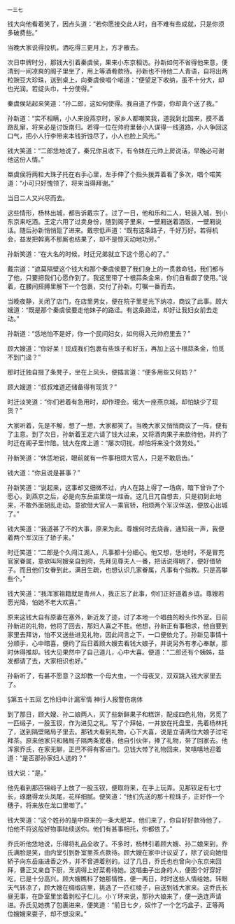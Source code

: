     一三七 

   钱大向他看着笑了，因点头道：“若你愿接交此人时，自不难有些成就，只是你须多破费些。”

   当晚大家说得投机，洒吃得三更月上，方才散去。

   次日申牌时分，那钱大引着秦虞侯，果来小东京相访。孙新如何不省得他来意，便清到一间凉爽的阁子里坐了，用上等酒肴款待。孙新也不待他二人青语，自将出两粒豌豆大珍珠，送到桌上，向秦虞侯唱个喏道：“便望足下收纳，虽不十分大，却也光润。若绽头巾，十分使得。”

   秦虞侯站起来笑道：“孙二郎，这如何使得。我自道了作耍，你却真个送了我。”

   孙新道：“实不相瞒，小人来投燕京时，家乡人都嘲笑我，道我到北国来，摸不着路乱窜，将来必是讨饭南归。若得一位在帅府里替小人谋得一线道路，小人争回这口气，把小人行李带来本钱折蚀尽了，小人也脸上风光。”

   钱大笑道：“二郎恁地说了，秦兄你且收下，有令妹在元帅上房说话，早晚必可谢他这份人情。”

   桊虞侯将两粒大珠子托在右手心里，左手伸了个指头拨弄着看了多次，唱个喏笑道：“小可只好愧领了，将来当得拜谢。”

   当日二人又兴尽而去。

   这些情形，杨林出城，都告诉戴宗了。过了一日，他和乐和二人，轻装入城，到小东京来吃酒。王定六用了过卖身份，随到阁子里来，一壁厢送着酒饭，一壁厢说话。随后孙新悄悄踅了进来。戴宗低声道：“既有这条路子，千好万好。若得机会，益发把斡离不那厮也结果了，却不是惊天动地功劳。”

   孙新笑道：“在大名的时候，时迁兄弟就立下这个愿心的了。”

   戴宗道：“遮莫隔壁这个钱大和那个秦虞侯要了我们身上的一贯救命钱，我们都与了他，只要把我们心愿作到了。我这里带了十根蒜条金来，你们自看觑了使用。”说着，在腰间搭膊里解下一个包裹，交付了孙新。叮嘱一番而去。

   当晚夜静，关闭了店门，在店里男女，便在院子里星光下纳凉，商议了此事。顾大嫂道：“既是那个秦虞侯要走他妹子的路迳。有这条路迳，却好让我妇女前去走动。”

   孙新道：“恁地怕不是好，你一个民间妇女，如何得入元帅府里去？”

   顾大嫂道：“你好呆！现成我们包裹有些珠子和好玉，再加上这十根蒜条金，怕觅不到门迳？”

   那时迁独自掇了条凳子，坐在上风头，便插言道：“便多用些又何妨？”

   顾大嫂道：“叔叔难道还储备得有现货？”

   时迁淡笑道：“你们若着有急用时，却作理会。偌大一座燕京城，却怕缺少了现货？”

   大家听着，先是不解，想了一想，大家都笑了。当晚大家又悄悄商议了一阵，便有了主意。到了次日，孙新着王定六请了钱大过来，又将酒肉果子来款待他，并约了时迁在阁子里作陪。钱大在席上道：“屡次叨扰，却怕将来没个效劳处。”

   孙新笑道：“休恁地说，眼前就有一件事相烦大官人，只是不敢启齿。”

   钱大道：“你且说是甚事？”

   孙新笑道：“说起来，这事却又细微不过，内人在路上得了一场病，暗下曾许了个愿心，到燕京之后，必是向东岳庙里烧一炷香。这几日兀自想去，只是初到此地来，不敢外面胡乱走动。意欲借大官人一乘官轿，相烦两个军汉伴送，便放心出城了。”

   钱大笑道：“我道甚了不的大事，原来为此。尊嫂何时去烧香，通知我一声，我便着两个军汉压了轿子来。”

   时迁笑道：“二郎是个久闯江湖人，凡事都十分细心。他又想，恁地时，不是冒充官家眷属，意欲叫阿嫂亲自到府，先拜见尊夫人一番，把话说得明了，便好借轿子。而且他们女眷到此，满目生疏，也想认识几家眷属，凡事有个指教。只是高攀些个。”

   钱大笑道：“我浑家祖籍就是青州人，我正忘了此事，你们正好道着乡谊。尊嫂若愿光降，怕她不老大欢喜。”

   原来这钱大自有原妻在塞外，新近发了迹，讨了本地一个唱曲的粉头作外室。日前孙新进的礼物，他将了回去，那妇人喜之不胜。他想，孙新正有事相求，他自要到家里去拜访，怕不又送些进见礼物，因此间言之下，一口便依允了。孙新见事情十分顺手，心中暗喜，便约了后日着顾大嫂去看钱大娘子，并说另外有孝心奉献，那时休得推却。钱大见果然中了自己道儿，心中大喜。便道：“二郎还有个姨姊，益发都请了去，大家相识也好。”

   孙新听了，有甚不愿意？这却教一个母大虫，一个母夜叉，双双跳入钱大家里去了。

   §第五十五回 乞怜妇中计漏军情 神行人报警伤病体

   到了那日，顾大嫂、孙二娘两人，买了些新鲜果子和糕饼，配成四色礼物，另觅了一匹缎子，一股玉钗，作为进见之礼。写了个拜帖，一并放在托盘里，先着杨林托了，送到隔壁赌局子里去。那钱大看到礼物，心下大喜，说是立请两位大娘子过宅拜茶。原来他家只和赌局子隔两条宽巷，他自引伙伴，捧了礼物，带了回家去。他浑家乔氏，在家无聊，正巴不得有客进门。见钱大带了礼物回来，笑嘻嘻地迎着道：“是否那孙家妇人送的？”

   钱大说：“是。”

   他先看到那匹锦缎子上放了一股玉钗，便取将来，在手上玩弄。见那钗足有七寸长，琢磨得龙头凤尾，花样细腻。便笑道：“他们先送的那十粒珠子，正好作一个穗子，将来放在龙口里啣了。”

   钱大笑道：“这个姓孙的是中原来的一条大肥羊，他们来了，你自好好款待他了，怕他不将这般好物事陆续送你。他们有甚事相托，你都依了。”

   乔氏听他恁地说，乐得将礼品全收了。不多时，杨林引着顾大嫂、孙二娘来到，乔氏满脸是笑，由内堂引到卧室里茶点款待。顾大嫂在家中计议妥了，除了说向她借轿子向东岳庙进香之外，并不曾道着别的。过了几日，乔氏也也曾向小东京来回拜，曹正又亲自下厨，烹调得上好菜肴待她。这唱曲子出身的人，便图个好穿好吃，已是十分高兴。顾大嫂瞧科了她那情性，便一两日，时时送些人情给她。转眼天气转凉了，顾大嫂在绸缎店里，挑选了一匹红绫子，自送到钱大家来。这乔氏长昼无事，在卧室里坐着剥松子仁儿。小丫环来说，那孙大娘来了，便一迭连声请进。乔氏见她携了包裹进来，便笑道：“前日七夕，奴作了一个乞巧盒子，正等两位嫂嫂来耍子，却不想没来。”

